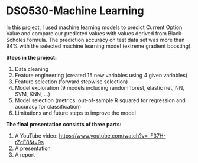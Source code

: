 # DSO530-Machine Learning

In this project, I used machine learning models to predict Current Option Value and compare our predicted values with values derived from Black-Scholes formula. The prediction accuracy on test data set was more than 94% with the selected machine learning model (extreme gradient boosting). 

**Steps in the project:**
  1. Data cleaning
  2. Feature engineering (created 15 new variables using 4 given variables)
  3. Feature selection (forward stepwise selection)
  4. Model exploration (9 models including random forest, elastic net, NN, SVM, KNN, ...)
  5. Model selection (metrics: out-of-sample R squared for regression and accuracy for classification)
  6. Limitations and future steps to improve the model

**The final presentation consists of three parts:**
  1. A YouTube video: https://www.youtube.com/watch?v=_F37H-rZcE8&t=9s
  2. A presentation
  3. A report
